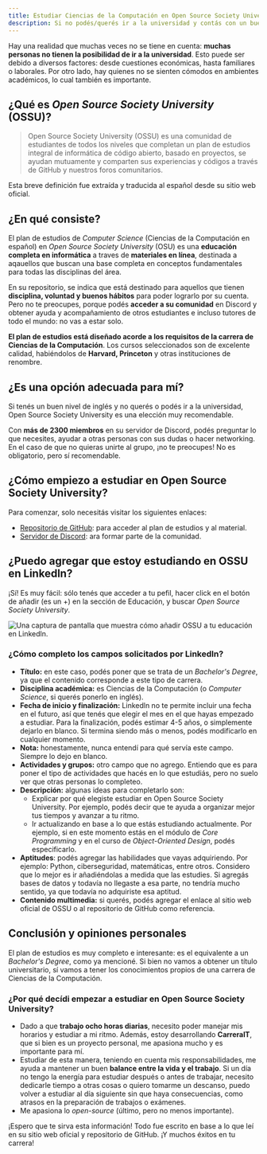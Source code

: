 ```yaml
---
title: Estudiar Ciencias de la Computación en Open Source Society University (OSSU)
description: Si no podés/querés ir a la universidad y contás con un buen nivel de inglés, Open Source Society University puede ser una buena opción.
---
```


Hay una realidad que muchas veces no se tiene en cuenta: **muchas personas no tienen la posibilidad de ir a la universidad**. Esto puede ser debido a diversos factores: desde cuestiones económicas, hasta familiares o laborales. Por otro lado, hay
quienes no se sienten cómodos en ambientes académicos, lo cual también es importante.

## ¿Qué es _Open Source Society University_ (OSSU)?

> Open Source Society University (OSSU) es una comunidad de estudiantes de todos los niveles que completan un plan de estudios integral de informática de código abierto, basado en proyectos, se ayudan mutuamente y comparten sus experiencias y códigos a través de GitHub y nuestros foros comunitarios.

Esta breve definición fue extraída y traducida al español desde su sitio web oficial.

## ¿En qué consiste?

El plan de estudios de *Computer Science* (Ciencias de la Computación en español) en *Open Source Society University* (OSU) es una **educación completa en informática** a traves de **materiales en línea**, destinada a aqauellos que buscan una base completa en conceptos fundamentales para todas las disciplinas del área.

En su repositorio, se indica que está destinado para aquellos que tienen **disciplina, voluntad y buenos hábitos** para poder lograrlo por su cuenta. Pero no te preocupes, porque podés **acceder a su comunidad** en Discord y obtener ayuda y acompañamiento de otros estudiantes e incluso tutores de todo el mundo: no vas a estar solo.

**El plan de estudios está diseñado acorde a los requisitos de la carrera de Ciencias de la Computación**. Los cursos seleccionados son de excelente calidad, habiéndolos de **Harvard, Princeton** y otras instituciones de renombre.

## ¿Es una opción adecuada para mí?

Si tenés un buen nivel de inglés y no querés o podés ir a la universidad, Open Source Society University es una elección muy recomendable.

Con **más de 2300 miembros** en su servidor de Discord, podés preguntar lo que necesites, ayudar a otras personas con sus dudas o hacer networking. En el caso de que no quieras unirte al grupo, ¡no te preocupes! No es obligatorio, pero sí recomendable.

## ¿Cómo empiezo a estudiar en Open Source Society University?

Para comenzar, solo necesitás visitar los siguientes enlaces:

- [Repositorio de GitHub](https://github.com/ossu/computer-science): para acceder al plan de estudios y al material.
- [Servidor de Discord](https://discord.gg/wuytwK5s9h): ara formar parte de la comunidad.

## ¿Puedo agregar que estoy estudiando en OSSU en Linkedln?

¡Sí! Es muy fácil: sólo tenés que acceder a tu pefil, hacer click en el botón de añadir (es un +) en la sección de Educación, y buscar _Open Source Society University_.

![Una captura de pantalla que muestra cómo añadir OSSU a tu educación en Linkedln.](/linkedin-ossu.png "Una captura de pantalla que muestra cómo añadir OSSU a tu educación en Linkedln")

### ¿Cómo completo los campos solicitados por Linkedln?

- **Título:** en este caso, podés poner que se trata de un *Bachelor's Degree*, ya que el contenido corresponde a este tipo de carrera.
- **Disciplina académica:** es Ciencias de la Computación (o *Computer Science*, si querés ponerlo en inglés).
- **Fecha de inicio y finalización:** Linkedln no te permite incluir una fecha en el futuro, así que tenés que elegir el mes en el que hayas empezado a estudiar. Para la finalización, podés estimar 4-5 años, o simplemente dejarlo en blanco. Si termina siendo más o menos, podés modificarlo en cualquier momento.
- **Nota:** honestamente, nunca entendí para qué servía este campo. Siempre lo dejo en blanco.
- **Actividades y grupos:** otro campo que no agrego. Entiendo que es para poner el tipo de actividades que hacés en lo que estudiás, pero no suelo ver que otras personas lo completeo.
- **Descripción:** algunas ideas para completarlo son:
    - Explicar por qué elegiste estudiar en Open Source Society University. Por ejemplo, podés decir que te ayuda a organizar mejor tus tiempos y avanzar a tu ritmo.
    - Ir actualizando en base a lo que estás estudiando actualmente. Por ejemplo, si en este momento estás en el módulo de *Core Programming* y en el curso de *Object-Oriented Design*, podés especificarlo.
- **Aptitudes**: podés agregar las habilidades que vayas adquiriendo. Por ejemplo: Python, ciberseguridad, matemáticas, entre otros. Considero que lo mejor es ir añadiéndolas a medida que las estudies. Si agregás bases de datos y todavía no llegaste a esa parte, no tendría mucho sentido, ya que todavía no adquiriste esa aptitud.
- **Contenido multimedia:** si querés, podés agregar el enlace al sitio web oficial de OSSU o al repositorio de GitHub como referencia.

## Conclusión y opiniones personales

El plan de estudios es muy completo e interesante: es el equivalente a un *Bachelor's Degree*, como ya mencioné. Si bien no vamos a obtener un título universitario, sí vamos a tener los conocimientos propios de una carrera de Ciencias de la Computación.

### ¿Por qué decídi empezar a estudiar en Open Source Society University?

- Dado a que **trabajo ocho horas diarias**, necesito poder manejar mis horarios y estudiar a mi ritmo. Además, estoy desarrollando **CarreraIT**, que si bien es un proyecto personal, me apasiona mucho y es importante para mí.
- Estudiar de esta manera, teniendo en cuenta mis responsabilidades, me ayuda a mantener un buen **balance entre la vida y el trabajo**. Si un día no tengo la energía para estudiar después o antes de trabajar, necesito dedicarle tiempo a otras cosas o quiero tomarme un descanso, puedo volver a estudiar al día siguiente sin que haya consecuencias, como atrasos en la preparación de trabajos o exámenes.
- Me apasiona lo *open-source* (último, pero no menos importante).

¡Espero que te sirva esta información! Todo fue escrito en base a lo que leí en su sitio web oficial y repositorio de GitHub. ¡Y muchos éxitos en tu carrera!